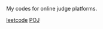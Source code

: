 My codes for online judge platforms.

[leetcode](http://leetcode.com/onlinejudge)
[POJ](http://poj.org/)